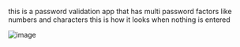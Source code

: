this is a password validation app that has multi password factors like 
numbers and characters 
this is how it looks when nothing is entered 


![image](https://github.com/Amjadyabroudi128/password_validation/assets/61939508/da9a5b59-09c9-436b-994e-98937dbcfcff)
